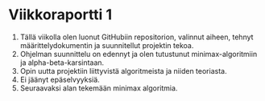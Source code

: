 # Viikkoraportti 1

1. Tällä viikolla olen luonut GitHubiin repositorion, valinnut aiheen, tehnyt määrittelydokumentin ja suunnitellut projektin tekoa.
2. Ohjelman suunnittelu on edennyt ja olen tutustunut minimax-algoritmiin ja alpha-beta-karsintaan.
3. Opin uutta projektiin liittyvistä algoritmeista ja niiden teoriasta.
4. Ei jäänyt epäselvyyksiä.
5. Seuraavaksi alan tekemään minimax algoritmia.
